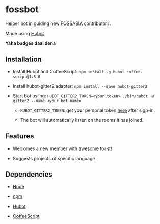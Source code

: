 # fossbot

Helper bot in guiding new [FOSSASIA](http://github.com/fossasia) contributors.

Made using [Hubot](https://hubot.github.com/)

**Yaha badges daal dena**

## Installation

- Install Hubot and CoffeeScript: `npm install -g hubot coffee-script@1.8.0`

- Install hubot-gitter2 adapter: `npm install --save hubot-gitter2`

- Start bot usiing: `HUBOT_GITTER2_TOKEN=<your token> ./bin/hubot -a gitter2 --name <your bot name>`

    - `HUBOT_GITTER2_TOKEN`: get your personal token [here](https://developer.gitter.im/apps) after sign-in.
    
    - The bot will automatically listen on the rooms it has joined.

## Features

- Welcomes a new member with awesome toast!

- Suggests projects of specific language

## Dependencies

- [Node](https://nodejs.org/en/)

- [npm](http://npmjs.org)

- [Hubot](https://hubot.github.com/)

- [CoffeeScript](http://coffeescript.org/)

